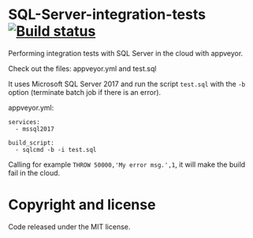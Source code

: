 # SQL-Server-integration-tests [![Build status](https://ci.appveyor.com/api/projects/status/e8lmty41c5sxf89c?svg=true)](https://ci.appveyor.com/project/doxakis/sql-server-integration-tests)

Performing integration tests with SQL Server in the cloud with appveyor.

Check out the files: appveyor.yml and test.sql

It uses Microsoft SQL Server 2017 and run the script `test.sql` with the `-b` option (terminate batch job if there is an error).

appveyor.yml:
```
services:
  - mssql2017

build_script:
  - sqlcmd -b -i test.sql
```

Calling for example ```THROW 50000,'My error msg.',1```, it will make the build fail in the cloud.

# Copyright and license
Code released under the MIT license.
